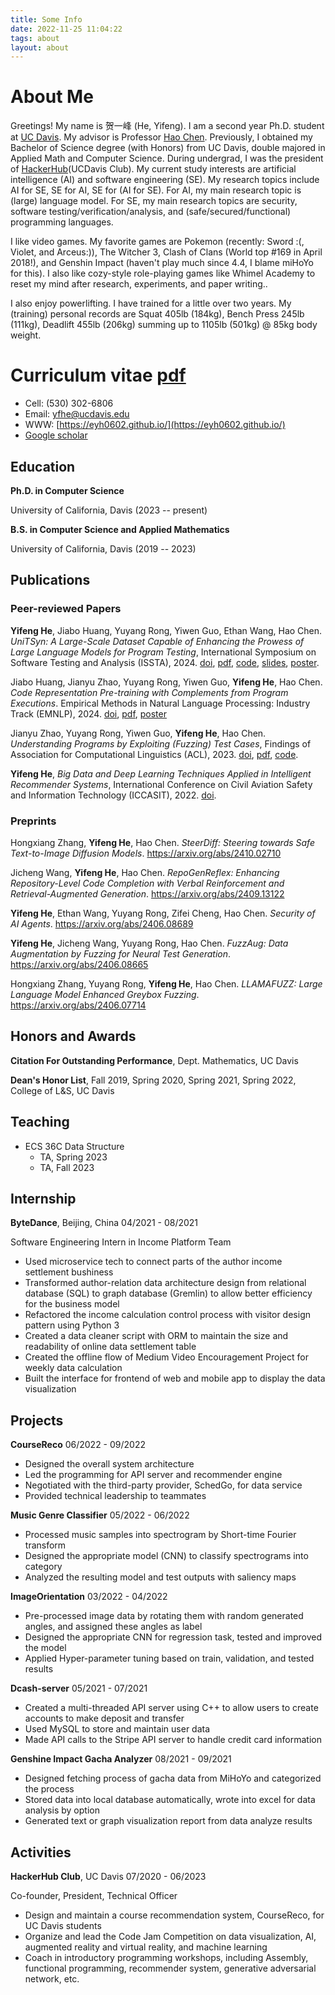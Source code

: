 ```yaml
---
title: Some Info
date: 2022-11-25 11:04:22
tags: about
layout: about
---
```


# About Me

Greetings! My name is 贺一峰 (He, Yifeng).
I am a second year Ph.D. student at [UC Davis](https://www.ucdavis.edu).
My advisor is Professor [Hao Chen](https://www.cs.ucdavis.edu/~hchen/).
Previously, I obtained my Bachelor of Science degree (with Honors) from UC Davis,
double majored in Applied Math and Computer Science.
During undergrad, I was the president of [HackerHub](https://hackerhub-ucdavis.github.io/)(UCDavis Club).
My current study interests are artificial intelligence (AI) and software engineering (SE).
My research topics include AI for SE, SE for AI, SE for (AI for SE).
For AI, my main research topic is (large) language model.
For SE, my main research topics are security, software testing/verification/analysis, and (safe/secured/functional) programming languages. 

<!-- Apart from academics, my interests cover more topics. -->
I like video games. My favorite games are Pokemon (recently: Sword :(, Violet, and Arceus:)), 
The Witcher 3, Clash of Clans (World top #169 in April 2018!), 
and Genshin Impact (haven't play much since 4.4, I blame miHoYo for this).
I also like cozy-style role-playing games like Whimel Academy to reset my mind after research, experiments, and paper writing..
<!-- I also love music (from an audiophile perspective) and [photography](https://www.instagram.com/ethan0he1/)! -->
I also enjoy powerlifting.
I have trained for a little over two years.
My (training) personal records are Squat 405lb (184kg), Bench Press 245lb (111kg), Deadlift 455lb (206kg)
summing up to 1105lb (501kg) @ 85kg body weight.


# Curriculum vitae [pdf](./yfhe-cv.pdf)

- Cell: (530) 302-6806
- Email: yfhe@ucdavis.edu
- WWW: [https://eyh0602.github.io/](https://eyh0602.github.io/)
- [Google scholar](https://scholar.google.com/citations?user=zNLAMg0AAAAJ&hl=en)

## Education

**Ph.D. in Computer Science**

University of California, Davis (2023 -- present)

**B.S. in Computer Science and Applied Mathematics**

University of California, Davis (2019 -- 2023)

## Publications

### Peer-reviewed Papers

**Yifeng He**, Jiabo Huang, Yuyang Rong, Yiwen Guo, Ethan Wang, Hao Chen.
_UniTSyn: A Large-Scale Dataset Capable of Enhancing the Prowess of Large Language Models for Program Testing_,
International Symposium on Software Testing and Analysis (ISSTA), 2024.
[doi](https://doi.org/10.1145/3650212.3680342),
[pdf](/publications/he2024unitsyn.pdf),
[code](https://github.com/SecurityLab-UCD/UniTSyn),
[slides](/publications/he2024unitsyn_slides.pdf),
[poster](/publications/he2024unitsyn_poster.pdf).


Jiabo Huang, Jianyu Zhao, Yuyang Rong, Yiwen Guo, **Yifeng He**, Hao Chen.
_Code Representation Pre-training with Complements from Program Executions_.
Empirical Methods in Natural Language Processing: Industry Track (EMNLP), 2024.
[doi](https://aclanthology.org/2024.emnlp-industry.21/),
[pdf](https://aclanthology.org/2024.emnlp-industry.21.pdf),
[poster](/publications/huang2024code_poster.pdf)


Jianyu Zhao, Yuyang Rong, Yiwen Guo, **Yifeng He**, Hao Chen.
_Understanding Programs by Exploiting (Fuzzing) Test Cases_,
Findings of Association for Computational Linguistics (ACL), 2023.
[doi](https://doi.org/10.18653/v1/2023.findings-acl.678),
[pdf](https://aclanthology.org/2023.findings-acl.678.pdf),
[code](https://github.com/rabbitjy/FuzzTuning).

**Yifeng He**,
_Big Data and Deep Learning Techniques Applied in Intelligent Recommender Systems_,
International Conference on Civil Aviation Safety and Information Technology (ICCASIT), 2022.
[doi](https://doi.org/10.1109/ICCASIT55263.2022.9986837).

### Preprints

Hongxiang Zhang, **Yifeng He**, Hao Chen.
_SteerDiff: Steering towards Safe Text-to-Image Diffusion Models_.
https://arxiv.org/abs/2410.02710

Jicheng Wang, **Yifeng He**, Hao Chen.
_RepoGenReflex: Enhancing Repository-Level Code Completion with Verbal Reinforcement and Retrieval-Augmented Generation_.
https://arxiv.org/abs/2409.13122

**Yifeng He**, Ethan Wang, Yuyang Rong, Zifei Cheng, Hao Chen.
_Security of AI Agents_.
https://arxiv.org/abs/2406.08689

**Yifeng He**, Jicheng Wang, Yuyang Rong, Hao Chen.
_FuzzAug: Data Augmentation by Fuzzing for Neural Test Generation_.
https://arxiv.org/abs/2406.08665

Hongxiang Zhang, Yuyang Rong, **Yifeng He**, Hao Chen.
_LLAMAFUZZ: Large Language Model Enhanced Greybox Fuzzing_.
https://arxiv.org/abs/2406.07714


## Honors and Awards

**Citation For Outstanding Performance**, Dept. Mathematics, UC Davis

**Dean's Honor List**, Fall 2019, Spring 2020, Spring 2021, Spring 2022, College of L&S, UC Davis

## Teaching

- ECS 36C Data Structure
  - TA, Spring 2023
  - TA, Fall 2023

## Internship

**ByteDance**, Beijing, China 04/2021 - 08/2021

Software Engineering Intern in Income Platform Team

- Used microservice tech to connect parts of the author income settlement bushiness
- Transformed author-relation data architecture design from relational database (SQL) to graph database (Gremlin) to allow better efficiency for the business model
- Refactored the income calculation control process with visitor design pattern using Python 3
- Created a data cleaner script with ORM to maintain the size and readability of online data settlement table
- Created the offline flow of Medium Video Encouragement Project for weekly data calculation
- Built the interface for frontend of web and mobile app to display the data visualization

## Projects

**CourseReco** 06/2022 - 09/2022

- Designed the overall system architecture
- Led the programming for API server and recommender engine
- Negotiated with the third-party provider, SchedGo, for data service
- Provided technical leadership to teammates

**Music Genre Classifier** 05/2022 - 06/2022

- Processed music samples into spectrogram by Short-time Fourier transform
- Designed the appropriate model (CNN) to classify spectrograms into category
- Analyzed the resulting model and test outputs with saliency maps

**ImageOrientation** 03/2022 - 04/2022

- Pre-processed image data by rotating them with random generated angles, and assigned these angles as label
- Designed the appropriate CNN for regression task, tested and improved the model
- Applied Hyper-parameter tuning based on train, validation, and tested results

**Dcash-server** 05/2021 - 07/2021

- Created a multi-threaded API server using C++ to allow users to create accounts to make deposit and transfer
- Used MySQL to store and maintain user data
- Made API calls to the Stripe API server to handle credit card information

**Genshine Impact Gacha Analyzer** 08/2021 - 09/2021

- Designed fetching process of gacha data from MiHoYo and categorized the process
- Stored data into local database automatically, wrote into excel for data analysis by option
- Generated text or graph visualization report from data analyze results

## Activities

**HackerHub Club**, UC Davis 07/2020 - 06/2023

Co-founder, President, Technical Officer

- Design and maintain a course recommendation system, CourseReco, for UC Davis students
- Organize and lead the Code Jam Competition on data visualization, AI, augmented reality and virtual reality, and machine learning
- Coach in introductory programming workshops, including Assembly, functional programming, recommender system, generative adversarial network, etc.
